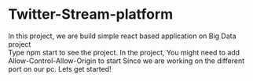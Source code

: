 # Twitter-Stream-platform
In this project, we are build simple react based application on Big Data project  
Type npm start to see the project.
In the project, You might need to add Allow-Control-Allow-Origin to start Since we are working on the different port on our pc. 
Lets get started!  
